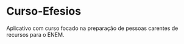 # Curso-Efesios
Aplicativo com curso focado na preparação de pessoas carentes de recursos para o ENEM.
